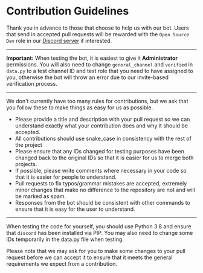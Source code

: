 # Contribution Guidelines

Thank you in advance to those that choose to help us with our bot. Users that send in accepted pull requests will be rewarded with the `Open Source Dev` role in our [Discord server](https://discord.gg/N9GRpSC) if interested.

________

**Important:** When testing the bot, it is easiest to give it **Administrator** permissions. You will also need to change `general_channel` and `verified` in `data.py` to a test channel ID and test role that you need to have assigned to you, otherwise the bot will throw an error due to our invite-based verification process.

_________

We don't currently have too many rules for contributions, but we ask that you follow these to make things as easy for us as possible.
- Please provide a title and description with your pull request so we can understand exactly what your contribution does and why it should be accepted.
- All contributions should use snake_case in consistency with the rest of the project
- Please ensure that any IDs changed for testing purposes have been changed back to the original IDs so that it is easier for us to merge both projects.
- If possible, please write comments where necessary in your code so that it is easier for people to understand.
- Pull requests to fix typos/grammar mistakes are accepted, extremely minor changes that make no difference to the repository are not and will be marked as spam.
- Responses from the bot should be consistent with other commands to ensure that it is easy for the user to understand.

_______
When testing the code for yourself, you should use Python 3.8 and ensure that `discord` has been installed via PIP. You may also need to change some IDs temporarily in the data.py file when testing.

Please note that we may ask for you to make some changes to your pull request before we can accept it to ensure that it meets the general requirements we expect from a contribution.
